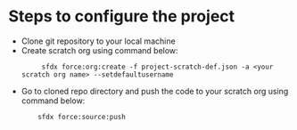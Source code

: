 # Steps to configure the project

- Clone git repository to your local machine
- Create scratch org using command below:
   ```
        sfdx force:org:create -f project-scratch-def.json -a <your scratch org name> --setdefaultusername
   ```
- Go to cloned repo directory and push the code to your scratch org using command below:
    ```
        sfdx force:source:push
    ```

